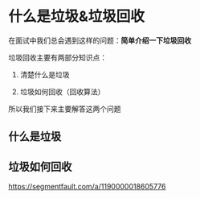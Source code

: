 # 什么是垃圾&垃圾回收

在面试中我们总会遇到这样的问题：**简单介绍一下垃圾回收**

垃圾回收主要有两部分知识点：

1. 清楚什么是垃圾

2. 垃圾如何回收（回收算法）

所以我们接下来主要解答这两个问题

## 什么是垃圾

## 垃圾如何回收

https://segmentfault.com/a/1190000018605776
